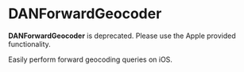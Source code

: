 # DANForwardGeocoder

**DANForwardGeocoder** is deprecated. Please use the Apple provided functionality.

Easily perform forward geocoding queries on iOS.
